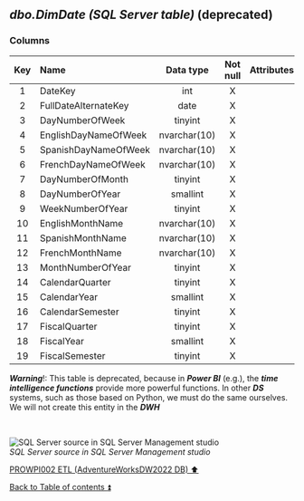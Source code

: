 ## **_dbo.DimDate (SQL Server table)_** (deprecated)  

### Columns   

| Key	| Name                  | Data type    | Not null | Attributes | References            | Description   | Matadata   |
| :-: | :-------------------- | :----------: | :------: | :--------- | :-------------------- | :------------ | :--------: |
| 1   | DateKey               | int          | X        |            |                       | PK            |            |
| 2   | FullDateAlternateKey  | date         | X        |            |                       |               | m123       |
| 3   | DayNumberOfWeek       | tinyint      | X        |            |                       |               | m124       |
| 4   | EnglishDayNameOfWeek  | nvarchar(10) | X        |            |                       |               | m125       |
| 5   | SpanishDayNameOfWeek  | nvarchar(10) | X        |            |                       |               | deprecated |
| 6   | FrenchDayNameOfWeek   | nvarchar(10) | X        |            |                       |               | deprecated |
| 7   | DayNumberOfMonth      | tinyint      | X        |            |                       |               | m126       |
| 8   | DayNumberOfYear       | smallint     | X        |            |                       |               | m127       |
| 9   | WeekNumberOfYear      | tinyint      | X        |            |                       |               | m128       |
| 10  | EnglishMonthName      | nvarchar(10) | X        |            |                       |               | m129       |
| 11  | SpanishMonthName      | nvarchar(10) | X        |            |                       |               | deprecated |
| 12  | FrenchMonthName       | nvarchar(10) | X        |            |                       |               | deprecated |
| 13  | MonthNumberOfYear     | tinyint      | X        |            |                       |               | m130       |
| 14  | CalendarQuarter       | tinyint      | X        |            |                       |               | m131       |
| 15  | CalendarYear          | smallint     | X        |            |                       |               | m132       |
| 16  | CalendarSemester      | tinyint      | X        |            |                       |               | m133       |
| 17  | FiscalQuarter         | tinyint      | X        |            |                       |               | m134       |
| 18  | FiscalYear            | smallint     | X        |            |                       |               | m135       |
| 19  | FiscalSemester        | tinyint      | X        |            |                       |               | m136       |

**_Warning_**!: This table is deprecated, because in **_Power BI_** (e.g.), the **_time intelligence functions_** provide more powerful functions. In other **_DS_** systems, such as those based on Python, we must do the same ourselves. We will not create this entity in the **_DWH_**

   <p><br></p>  

![SQL Server source in SQL Server Management studio](https://i.imgur.com/4LEOXd3.png)  
_SQL Server source in SQL Server Management studio_  

[PROWPI002 ETL (AdventureWorksDW2022 DB) :arrow_up:](prowpi002_etl_adventureworksdw2022_db.md)  

[Back to Table of contents :arrow_double_up:](../README.md)